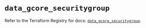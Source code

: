 # `data_gcore_securitygroup`

Refer to the Terraform Registry for docs: [`data_gcore_securitygroup`](https://registry.terraform.io/providers/g-core/gcorelabs/0.3.63/docs/data-sources/gcore_securitygroup).
